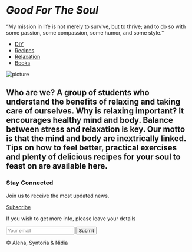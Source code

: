 <!DOCTYPE html>
<html>
  <head>
      <title>Good4soul</title>
<link rel="stylesheet" type="text/css" href="css/styles.css">
  </head>

<body>
<div class="header">
      <h1>
      <em>Good For The Soul</em>
</div>

<div class="q">
<q>My mission in life is not merely to survive, but to thrive; and to do so with some passion, some compassion, some humor, and some style.</q>
      </h1>
</div>

<ul>
  <li><a href="/">DIY</a></li>
  <li><a href="Recipes.html">Recipes</a></li>
  <li><a href="Relaxationpage.html">Relaxation</a></li>
  <li><a href="/">Books</a></li>
</ul>


<img src="https://img.huffingtonpost.com/asset/5b9de9a2250000350036a3f9.jpeg?ops=scalefit_720_noupscale" alt="picture" class="center">
<h2> Who are we?
  A group of students who understand the benefits of relaxing and taking care of ourselves.
  Why is relaxing important? It encourages healthy mind and body. Balance between stress and relaxation is key. Our motto is that the mind and body are inextrically linked.
  Tips on how to feel better, practical exercises and plenty of delicious recipes for your soul to feast on are available here. </h2>

<div class="container">
    <h3>Stay Connected</h3>
    <p>Join us to receive the most updated news.</p>
    <a class="btn" href="#">Subscribe</a>
    <p>If you wish to get more info, please leave your details</p>
    <input type="email" placeholder="Your email">
    <input type="submit">
</div>


<div class="footer">
    <p>&copy; Alena, Syntoria & Nidia</p>
  </div>
</div>

<script src="https://code.jquery.com/jquery-3.3.1.slim.min.js" integrity="sha384-q8i/X+965DzO0rT7abK41JStQIAqVgRVzpbzo5smXKp4YfRvH+8abtTE1Pi6jizo" crossorigin="anonymous"></script>
<script>window.jQuery || document.write('<script src="../../assets/js/vendor/jquery-slim.min.js"><\/script>')</script>
<script src="https://getbootstrap.com/docs/4.1/assets/js/vendor/popper.min.js"></script>
<script src="https://getbootstrap.com/docs/4.1/dist/js/bootstrap.min.js"></script>


</body>

</html>
